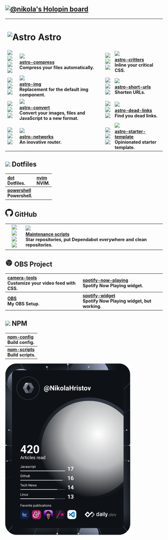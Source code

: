 ## <a href="https://holopin.io/@nikola"><picture><img alt="@nikola's Holopin board" src="https://holopin.io/api/user/board?user=nikola" /></picture></a>

<table>
	<tbody>
		<tr>
			<td colspan=4>
				<h1><picture><source media="(prefers-color-scheme: dark)" srcset="https://astro.build/assets/press/logomark-dark.svg"><source media="(prefers-color-scheme: light)" srcset="https://astro.build/assets/press/logomark-light.svg"><img width="25" alt="Astro" src="https://astro.build/assets/press/logomark-light.svg"></picture> Astro</h1>
			</td>
		</tr>
		<tr>
			<!-- astro-compress -->
			<td>
				<a href="https://github.com/astro-community/astro-compress/actions/workflows/node.yml"><img src="https://img.shields.io/github/workflow/status/astro-community/astro-compress/Node?label=Build&logo=node.js&logoColor=white&labelColor=black&logoWidth=15" /><img src="https://img.shields.io/npm/v/astro-compress?label=version&logo=npm&color=black&logoColor=white&labelColor=black&logoWidth=15" /></a><br />
				<a href="https://npmjs.org/astro-compress"><img src="https://img.shields.io/librariesio/release/npm/astro-compress?label=dependencies&logo=dependabot&color=black&logoColor=white&labelColor=black&logoWidth=15" /></a><br />
				<a href="https://npmjs.org/astro-compress"><img src="https://img.shields.io/npm/dw/astro-compress?label=downloads&logo=npm&color=black&logoColor=white&labelColor=black&logoWidth=15" /></a>
			</td>
			<td>
				<a href="https://github.com/astro-community/astro-compress"><img src="https://img.shields.io/github/stars/astro-community/astro-compress?label=stars&logo=github&color=black&logoColor=white&labelColor=black&logoWidth=15" /></a><br />
				<b>
					<a href="https://npmjs.org/astro-compress">astro-compress</a>
					<br />
					Compress your files automatically.<br />
				</b>
			</td>
			<!-- astro-critters -->
			<td>
				<img src="https://img.shields.io/github/workflow/status/astro-community/astro-critters/Node?label=Build&logo=node.js&logoColor=white&labelColor=black&logoWidth=15" /><br />
				<img src="https://img.shields.io/npm/v/astro-critters?label=version&logo=npm&color=black&logoColor=white&labelColor=black&logoWidth=15" /><br />
				<img src="https://img.shields.io/npm/dw/astro-critters?label=downloads&logo=npm&color=black&logoColor=white&labelColor=black&logoWidth=15" />
			</td>
			<td>
				<b>
					<img src="https://img.shields.io/github/stars/astro-community/astro-critters?label=stars&logo=github&color=black&logoColor=white&labelColor=black&logoWidth=15" /><br />
					<a href="https://npmjs.org/astro-critters">astro-critters</a>
					<br />
					Inline your critical CSS.
				</b>
			</td>
		</tr>
		<tr>
			<!-- astro-img -->
			<td>
				<img src="https://img.shields.io/github/workflow/status/nikolaxhristov/astro-img/Node?label=Build&logo=node.js&logoColor=white&labelColor=black&logoWidth=15" /><br />
				<img src="https://img.shields.io/npm/v/astro-img?label=version&logo=npm&color=black&logoColor=white&labelColor=black&logoWidth=15" /><br />
				<img src="https://img.shields.io/npm/dw/astro-img?label=downloads&logo=npm&color=black&logoColor=white&labelColor=black&logoWidth=15" />
			</td>
			<td>
				<b>
					<img src="https://img.shields.io/github/stars/nikolaxhristov/astro-img?label=stars&logo=github&color=black&logoColor=white&labelColor=black&logoWidth=15" /><br />
					<a href="https://npmjs.org/astro-img">astro-img</a>
					<br />
					Replacement for the default img component.
				</b>
			</td>
			<!-- astro-short-urls -->
			<td>
				<img src="https://img.shields.io/github/workflow/status/nikolaxhristov/astro-short-urls/Node?label=Build&logo=node.js&logoColor=white&labelColor=black&logoWidth=15" /><br />
				<img src="https://img.shields.io/npm/v/astro-short-urls?label=version&logo=npm&color=black&logoColor=white&labelColor=black&logoWidth=15" /><br />
				<img src="https://img.shields.io/npm/dw/astro-short-urls?label=downloads&logo=npm&color=black&logoColor=white&labelColor=black&logoWidth=15" />
			</td>
			<td>
				<b>
					<img src="https://img.shields.io/github/stars/nikolaxhristov/astro-short-urls?label=stars&logo=github&color=black&logoColor=white&labelColor=black&logoWidth=15" /><br />
					<a href="https://npmjs.org/astro-short-urls">astro-short-urls</a>
					<br />
					Shorten URLs.
				</b>
			</td>
		<tr>
		<tr>
			<!-- astro-convert -->
			<td>
				<img src="https://img.shields.io/github/workflow/status/nikolaxhristov/astro-convert/Node?label=Build&logo=node.js&logoColor=white&labelColor=black&logoWidth=15" /><br />
				<img src="https://img.shields.io/npm/v/astro-convert?label=version&logo=npm&color=black&logoColor=white&labelColor=black&logoWidth=15" /><br />
				<img src="https://img.shields.io/npm/dw/astro-convert?label=downloads&logo=npm&color=black&logoColor=white&labelColor=black&logoWidth=15" />
			</td>
			<td>
				<b>
					<img src="https://img.shields.io/github/stars/nikolaxhristov/astro-convert?label=stars&logo=github&color=black&logoColor=white&labelColor=black&logoWidth=15" /><br />
					<a href="https://npmjs.org/astro-convert">astro-convert</a>
					<br />
					Convert your images, files and JavaScript to a new format.
				</b>
			</td>
			<!-- astro-dead-links -->
			<td>
				<img src="https://img.shields.io/github/workflow/status/nikolaxhristov/astro-dead-links/Node?label=Build&logo=node.js&logoColor=white&labelColor=black&logoWidth=15" /><br />
				<img src="https://img.shields.io/npm/v/astro-dead-links?label=version&logo=npm&color=black&logoColor=white&labelColor=black&logoWidth=15" /><br />
				<img src="https://img.shields.io/npm/dw/astro-dead-links?label=downloads&logo=npm&color=black&logoColor=white&labelColor=black&logoWidth=15" />
			</td>
			<td>
				<b>
					<img src="https://img.shields.io/github/stars/nikolaxhristov/astro-dead-links?label=stars&logo=github&color=black&logoColor=white&labelColor=black&logoWidth=15" /><br />
					<a href="https://npmjs.org/astro-dead-links">astro-dead-links</a>
					<br />
					Find you dead links.
				</b>
			</td>
		<tr>
		<tr>
			<!-- astro-networks -->
			<td>
				<img src="https://img.shields.io/github/workflow/status/nikolaxhristov/astro-networks/Node?label=Build&logo=node.js&logoColor=white&labelColor=black&logoWidth=15" /><br />
				<img src="https://img.shields.io/npm/v/astro-networks?label=version&logo=npm&color=black&logoColor=white&labelColor=black&logoWidth=15" /><br />
				<img src="https://img.shields.io/npm/dw/astro-networks?label=downloads&logo=npm&color=black&logoColor=white&labelColor=black&logoWidth=15" />
			</td>
			<td>
				<b>
					<img src="https://img.shields.io/github/stars/nikolaxhristov/astro-networks?label=stars&logo=github&color=black&logoColor=white&labelColor=black&logoWidth=15" /><br />
					<a href="https://npmjs.org/astro-networks">astro-networks</a>
					<br />
					An inovative router.
				</b>
			</td>
			<!-- astro-starter-template -->
			<td>
				<img src="https://img.shields.io/github/workflow/status/lightrix/astro-starter-template/Node?label=Build&logo=node.js&logoColor=white&labelColor=black&logoWidth=15" /><br />
				<img src="https://img.shields.io/npm/v/astro-starter-template?label=version&logo=npm&color=black&logoColor=white&labelColor=black&logoWidth=15" /><br />
				<img src="https://img.shields.io/npm/dw/astro-starter-template?label=downloads&logo=npm&color=black&logoColor=white&labelColor=black&logoWidth=15" />
			</td>
			<td>
				<b>
					<img src="https://img.shields.io/github/stars/lightrix/astro-starter-template?label=stars&logo=github&color=black&logoColor=white&labelColor=black&logoWidth=15" /><br />
					<a href="https://npmjs.org/astro-starter-template">astro-starter-template</a>
					<br />
					Opinionated starter template.
				</b>
			</td>
		<tr>
	</tbody>
</table>

## <img src="https://raw.githubusercontent.com/jglovier/dotfiles-logo/master/dotfiles-logo-icon.png" width="16" /> Dotfiles

| **[dot] <br /> Dotfiles.**          | **[nvim] <br /> NVIM.** |
| :---------------------------------- | :---------------------- |
| **[powershell] <br /> Powershell.** |                         |

## <picture><source media="(prefers-color-scheme: dark)" srcset="https://raw.githubusercontent.com/nikolaxhristov/nikolaxhristov/main/.github/img/GitHub-Mark-Light-32px.png"><source media="(prefers-color-scheme: light)" srcset="https://raw.githubusercontent.com/nikolaxhristov/nikolaxhristov/main/.github/img/GitHub-Mark-32px.png"><img width="25" alt="GitHub" src="https://raw.githubusercontent.com/nikolaxhristov/nikolaxhristov/main/.github/img/GitHub-Mark-32px.png"></picture> GitHub

<table>
	<tr>
		<td>
			<!-- @yesmaintenance/scripts -->
			<td>
				<a href="https://github.com/yesmaintenance/npm/actions/workflows/node.yml"><img src="https://img.shields.io/github/workflow/status/yesmaintenance/scripts/Node?label=Build&logo=node.js&logoColor=white&labelColor=black&logoWidth=15" /><img src="https://img.shields.io/npm/v/@yesmaintenance/scripts?label=version&logo=npm&color=black&logoColor=white&labelColor=black&logoWidth=15" /></a><br />
				<a href="https://npmjs.org/@yesmaintenance/scripts"><img src="https://img.shields.io/librariesio/release/npm/@yesmaintenance/scripts?label=dependencies&logo=dependabot&color=black&logoColor=white&labelColor=black&logoWidth=15" /></a><br />
				<a href="https://npmjs.org/scripts"><img src="https://img.shields.io/npm/dw/@yesmaintenance/scripts?label=downloads&logo=npm&color=black&logoColor=white&labelColor=black&logoWidth=15" /></a>
			</td>
			<td>
				<a href="https://github.com/yesmaintenance/npm"><img src="https://img.shields.io/github/stars/yesmaintenance/scripts?label=stars&logo=github&color=black&logoColor=white&labelColor=black&logoWidth=15" /></a><br />
				<b>
					<a href="https://npmjs.org/@yesmaintenance/scripts">Maintenance scripts</a>
					<br />
					Star repositories, put Dependabot everywhere and clean repositories.<br />
				</b>
			</td>
		</td>
	</tr>
</table>

## <img src="https://raw.githubusercontent.com/nikolaxhristov/nikolaxhristov/main/.github/img/obs-logo.svg" width="24" height="24" /> OBS Project

| **[camera-tools] <br /> Customize your video feed with CSS.** | **[spotify-now-playing] <br /> Spotify Now Playing widget.**         |
| :------------------------------------------------------------ | :------------------------------------------------------------------- |
| **[OBS] <br /> My OBS Setup.**                                | **[spotify-widget] <br /> Spotify Now Playing widget, but working.** |

## <img src="https://raw.githubusercontent.com/npm/logos/master/npm%20square/n.svg" width="22" /> NPM

| **[npm-config] <br /> Build config.**   |
| :-------------------------------------- |
| **[npm-scripts] <br /> Build scripts.** |

<a href="https://app.daily.dev/nikolahristov"><img src="https://github.com/nikolaxhristov/nikolaxhristov/blob/main/devcard.svg?rev=hs2VsNVqDK" width="400" alt="Nikola's Dev Card"/></a>

[astro-compress]: https://github.com/Lightrix/astro-compress
[astro-convert]: https://github.com/Lightrix/astro-convert
[astro-critters]: https://github.com/Lightrix/astro-critters
[astro-dead-links]: https://github.com/Lightrix/astro-dead-links
[astro-img]: https://github.com/Lightrix/astro-img
[astro-networks]: https://github.com/Lightrix/astro-networks
[astro-short-urls]: https://github.com/Lightrix/astro-short-urls
[astro-starter-template]: https://github.com/Lightrix/astro-starter-template
[astro]: https://github.com/withastro/astro
[camera-tools]: https://github.com/nikolaxhristov/camera-tools
[dot]: https://github.com/nikolaxhristov/dot
[maintenance]: https://github.com/nikolaxhristov/maintenance
[npm-config]: https://github.com/Lightrix/npm/tree/main/config
[npm-scripts]: https://github.com/Lightrix/npm/tree/main/scripts
[nvim]: https://github.com/nikolaxhristov/nvim
[obs project]: https://github.com/obsproject/obs-studio
[obs]: https://github.com/nikolaxhristov/obs
[powershell]: https://github.com/nikolaxhristov/powershell
[zsh]: https://github.com/nikolaxhristov/zsh
[spotify-now-playing]: https://github.com/nikolaxhristov/spotify-now-playing
[spotify-widget]: https://github.com/nikolaxhristov/spotify-widget
[@yesmaintenance/scripts]: https://npmjs.org/@yesmaintenance/scripts
